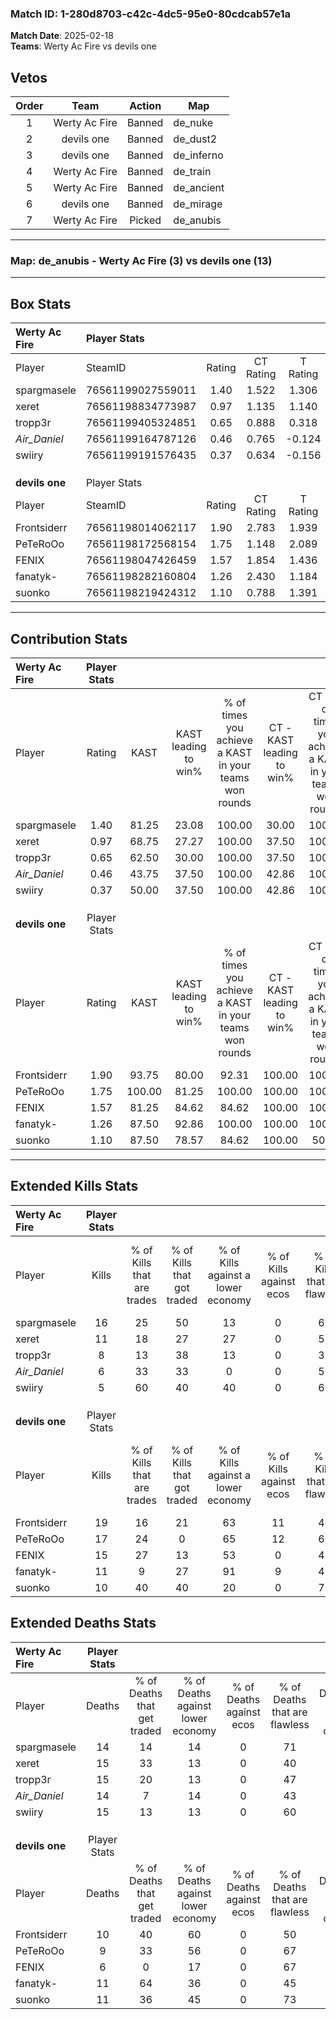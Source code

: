 ### Match ID: 1-280d8703-c42c-4dc5-95e0-80cdcab57e1a  
**Match Date**: 2025-02-18  
**Teams**: Werty Ac Fire vs devils one  

## Vetos  

| Order | Team | Action | Map |
| :---: | :--: | :----: | --- |
| 1 | Werty Ac Fire | Banned | de_nuke |
| 2 | devils one | Banned | de_dust2 |
| 3 | devils one | Banned | de_inferno |
| 4 | Werty Ac Fire | Banned | de_train |
| 5 | Werty Ac Fire | Banned | de_ancient |
| 6 | devils one | Banned | de_mirage |
| 7 | Werty Ac Fire | Picked | de_anubis |

---  

### **Map**: de_anubis - Werty Ac Fire (3) vs devils one (13)  
---  

## Box Stats  

| **Werty Ac Fire** | Player Stats      |        |           |          |        |       |       |         |        |      |     |
| :- | :- | :-: | :-: | :-: | :-: | :-: | :-: | :-: | :-: | :-: | :-: |
| Player            | SteamID           | Rating | CT Rating | T Rating |  KAST  |  ADR  | Kills | Assists | Deaths | K/D  | HS% |
| spargmasele       | 76561199027559011 |  1.40  |   1.522   |  1.306   | 81.25  | 103.1 |  16   |    3    |   14   | 1.14 | 43  |
| xeret             | 76561198834773987 |  0.97  |   1.135   |  1.140   | 68.75  | 86.9  |  11   |    5    |   15   | 0.73 | 36  |
| tropp3r           | 76561199405324851 |  0.65  |   0.888   |  0.318   | 62.50  | 59.1  |   8   |    1    |   15   | 0.53 | 87  |
| _Air_Daniel_      | 76561199164787126 |  0.46  |   0.765   |  -0.124  | 43.75  | 60.1  |   6   |    5    |   14   | 0.43 | 66  |
| swiiry            | 76561199191576435 |  0.37  |   0.634   |  -0.156  | 50.00  | 44.4  |   5   |    5    |   15   | 0.33 | 40  |
|                   |                   |        |           |          |        |       |       |         |        |      |     |
|                   |                   |        |           |          |        |       |       |         |        |      |     |
|                   |                   |        |           |          |        |       |       |         |        |      |     |
| **devils one**    | Player Stats      |        |           |          |        |       |       |         |        |      |     |
| Player            | SteamID           | Rating | CT Rating | T Rating |  KAST  |  ADR  | Kills | Assists | Deaths | K/D  | HS% |
| Frontsiderr       | 76561198014062117 |  1.90  |   2.783   |  1.939   | 93.75  | 130.1 |  19   |    7    |   10   | 1.90 | 52  |
| PeTeRoOo          | 76561198172568154 |  1.75  |   1.148   |  2.089   | 100.00 | 99.6  |  17   |    4    |   9    | 1.89 | 47  |
| FENIX             | 76561198047426459 |  1.57  |   1.854   |  1.436   | 81.25  | 88.6  |  15   |    4    |   6    | 2.50 | 26  |
| fanatyk-          | 76561198282160804 |  1.26  |   2.430   |  1.184   | 87.50  | 89.4  |  11   |    7    |   11   | 1.00 | 18  |
| suonko            | 76561198219424312 |  1.10  |   0.788   |  1.391   | 87.50  | 61.7  |  10   |    5    |   11   | 0.91 | 50  |
---  

## Contribution Stats  

| **Werty Ac Fire** | Player Stats |        |                      |                                                        |                           |                                                             |                          |                                                            |
| :- | :-: | :-: | :-: | :-: | :-: | :-: | :-: | :-: |
| Player            |    Rating    |  KAST  | KAST leading to win% | % of times you achieve a KAST in your teams won rounds | CT - KAST leading to win% | CT - % of times you achieve a KAST in your teams won rounds | T - KAST leading to win% | T - % of times you achieve a KAST in your teams won rounds |
| spargmasele       |     1.40     | 81.25  |        23.08         |                         100.00                         |           30.00           |                           100.00                            |           0.00           |                            0.00                            |
| xeret             |     0.97     | 68.75  |        27.27         |                         100.00                         |           37.50           |                           100.00                            |           0.00           |                            0.00                            |
| tropp3r           |     0.65     | 62.50  |        30.00         |                         100.00                         |           37.50           |                           100.00                            |           0.00           |                            0.00                            |
| _Air_Daniel_      |     0.46     | 43.75  |        37.50         |                         100.00                         |           42.86           |                           100.00                            |           0.00           |                            0.00                            |
| swiiry            |     0.37     | 50.00  |        37.50         |                         100.00                         |           42.86           |                           100.00                            |           0.00           |                            0.00                            |
|                   |              |        |                      |                                                        |                           |                                                             |                          |                                                            |
|                   |              |        |                      |                                                        |                           |                                                             |                          |                                                            |
|                   |              |        |                      |                                                        |                           |                                                             |                          |                                                            |
| **devils one**    | Player Stats |        |                      |                                                        |                           |                                                             |                          |                                                            |
| Player            |    Rating    |  KAST  | KAST leading to win% | % of times you achieve a KAST in your teams won rounds | CT - KAST leading to win% | CT - % of times you achieve a KAST in your teams won rounds | T - KAST leading to win% | T - % of times you achieve a KAST in your teams won rounds |
| Frontsiderr       |     1.90     | 93.75  |        80.00         |                         92.31                          |          100.00           |                           100.00                            |          72.73           |                           88.89                            |
| PeTeRoOo          |     1.75     | 100.00 |        81.25         |                         100.00                         |          100.00           |                           100.00                            |          75.00           |                           100.00                           |
| FENIX             |     1.57     | 81.25  |        84.62         |                         84.62                          |          100.00           |                           100.00                            |          77.78           |                           77.78                            |
| fanatyk-          |     1.26     | 87.50  |        92.86         |                         100.00                         |          100.00           |                           100.00                            |          90.00           |                           100.00                           |
| suonko            |     1.10     | 87.50  |        78.57         |                         84.62                          |          100.00           |                            50.00                            |          75.00           |                           100.00                           |
---  

## Extended Kills Stats  

| **Werty Ac Fire** | Player Stats |                            |                            |                                    |                         |                              |                                 |                                       |                    |           |
| :- | :-: | :-: | :-: | :-: | :-: | :-: | :-: | :-: | :-: | :-: |
| Player            |    Kills     | % of Kills that are trades | % of Kills that got traded | % of Kills against a lower economy | % of Kills against ecos | % of Kills that are flawless | % of Kills that are close duels | % of Kills that are assisted by flash | Pistol Round Kills | AWP Kills |
| spargmasele       |      16      |             25             |             50             |                 13                 |            0            |              69              |                0                |                   0                   |         1          |     5     |
| xeret             |      11      |             18             |             27             |                 27                 |            0            |              55              |               27                |                   9                   |         2          |     0     |
| tropp3r           |      8       |             13             |             38             |                 13                 |            0            |              38              |               13                |                   0                   |         0          |     0     |
| _Air_Daniel_      |      6       |             33             |             33             |                 0                  |            0            |              50              |                0                |                  33                   |         1          |     0     |
| swiiry            |      5       |             60             |             40             |                 40                 |            0            |              60              |                0                |                   0                   |         2          |     0     |
|                   |              |                            |                            |                                    |                         |                              |                                 |                                       |                    |           |
|                   |              |                            |                            |                                    |                         |                              |                                 |                                       |                    |           |
|                   |              |                            |                            |                                    |                         |                              |                                 |                                       |                    |           |
| **devils one**    | Player Stats |                            |                            |                                    |                         |                              |                                 |                                       |                    |           |
| Player            |    Kills     | % of Kills that are trades | % of Kills that got traded | % of Kills against a lower economy | % of Kills against ecos | % of Kills that are flawless | % of Kills that are close duels | % of Kills that are assisted by flash | Pistol Round Kills | AWP Kills |
| Frontsiderr       |      19      |             16             |             21             |                 63                 |           11            |              47              |                5                |                   0                   |         3          |     0     |
| PeTeRoOo          |      17      |             24             |             0              |                 65                 |           12            |              65              |               12                |                   0                   |         1          |     0     |
| FENIX             |      15      |             27             |             13             |                 53                 |            0            |              47              |                0                |                   0                   |         2          |     8     |
| fanatyk-          |      11      |             9              |             27             |                 91                 |            9            |              45              |                9                |                   9                   |         0          |     0     |
| suonko            |      10      |             40             |             40             |                 20                 |            0            |              70              |                0                |                  10                   |         3          |     0     |
## Extended Deaths Stats  

| **Werty Ac Fire** | Player Stats |                             |                                   |                          |                               |                            |                           |               |
| :- | :-: | :-: | :-: | :-: | :-: | :-: | :-: | :-: |
| Player            |    Deaths    | % of Deaths that get traded | % of Deaths against lower economy | % of Deaths against ecos | % of Deaths that are flawless | % of Deaths that are close | % of Deaths while blinded | Deaths to AWP |
| spargmasele       |      14      |             14              |                14                 |            0             |              71               |             0              |             0             |       3       |
| xeret             |      15      |             33              |                13                 |            0             |              40               |             13             |             7             |       3       |
| tropp3r           |      15      |             20              |                13                 |            0             |              47               |             7              |             7             |       1       |
| _Air_Daniel_      |      14      |              7              |                14                 |            0             |              43               |             7              |             0             |       1       |
| swiiry            |      15      |             13              |                13                 |            0             |              60               |             0              |             0             |       0       |
|                   |              |                             |                                   |                          |                               |                            |                           |               |
|                   |              |                             |                                   |                          |                               |                            |                           |               |
|                   |              |                             |                                   |                          |                               |                            |                           |               |
| **devils one**    | Player Stats |                             |                                   |                          |                               |                            |                           |               |
| Player            |    Deaths    | % of Deaths that get traded | % of Deaths against lower economy | % of Deaths against ecos | % of Deaths that are flawless | % of Deaths that are close | % of Deaths while blinded | Deaths to AWP |
| Frontsiderr       |      10      |             40              |                60                 |            0             |              50               |             10             |             0             |       1       |
| PeTeRoOo          |      9       |             33              |                56                 |            0             |              67               |             0              |            22             |       1       |
| FENIX             |      6       |              0              |                17                 |            0             |              67               |             17             |             0             |       1       |
| fanatyk-          |      11      |             64              |                36                 |            0             |              45               |             9              |             0             |       1       |
| suonko            |      11      |             36              |                45                 |            0             |              73               |             9              |             9             |       1       |

